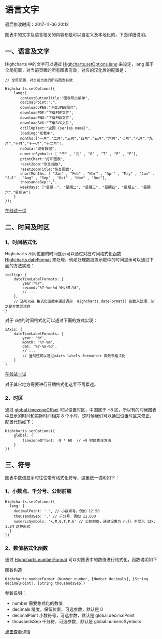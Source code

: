 # 语言文字

最后修改时间：2017-11-06 20:12

图表中的文字及语言相关的内容都是可以自定义及本地化的，下面详细说明。

## 一、语言及文字

Highcharts 中的文字可以通过 [Highcharts.setOptions.lang](https://api.hcharts.cn/highcharts#lang) 来设定，lang 属于全局配置，对当前页面的所有图表有效，对应的汉化后的配置是：

```
// 全局配置，对当前页面的所有图表有效

Highcharts.setOptions({
    lang:{
       contextButtonTitle:"图表导出菜单",
       decimalPoint:".",
       downloadJPEG:"下载JPEG图片",
       downloadPDF:"下载PDF文件",
       downloadPNG:"下载PNG文件",
       downloadSVG:"下载SVG文件",
       drillUpText:"返回 {series.name}",
       loading:"加载中",
       months:["一月","二月","三月","四月","五月","六月","七月","八月","九月","十月","十一月","十二月"],
       noData:"没有数据",
       numericSymbols: [ "千" , "兆" , "G" , "T" , "P" , "E"],
       printChart:"打印图表",
       resetZoom:"恢复缩放",
       resetZoomTitle:"恢复图表",
       shortMonths: [ "Jan" , "Feb" , "Mar" , "Apr" , "May" , "Jun" , "Jul" , "Aug" , "Sep" , "Oct" , "Nov" , "Dec"],
       thousandsSep:",",
       weekdays: ["星期一", "星期二", "星期三", "星期四", "星期五", "星期六","星期天"]
    }
}); 

```

[在线试一试](https://code.hcharts.cn/highcharts/hhhhLj)

## 二、时间及时区

### 1、时间格式化

Highcharts 不同位置的时间显示可以通过对应时间格式化函数 [Highcharts.dateFormat](http://bbs.hcharts.cn/article-124-1.html) 来处理，例如处理数据提示框中的时间显示可以通过下面的方法实现：

```
tooltip: {
    dateTimeLabelFormats: {
        year:"%Y",
        second:"%Y-%m-%d %H:%M:%S",
        // ...
    },
    // 还可以在 格式化函数中通过调用  Highcharts.dateFormat() 函数来处理，总之是非常灵活的
} 

```

对于 x轴的时间格式化可以通过下面的方式实现：

```
xAxis: {
    dateTimeLabelFormats: {
        year: '%Y',
        month: '%Y-%m',
        dat: '%Y-%m-%d',
        // ...
        // 当然还可以通过xAxis.labels.formatter 函数来格式化
    }
} 

```

[在线试一试](https://code.hcharts.cn/hcharts.cn/hhhGfL)

对于其它地方需要进行日期格式化这里不再累述。

### 2、时区

通过 [global.timezoneOffset](http://api.hcharts.cn/highcharts#global.timezoneOffset) 可以设置时区，中国属于 +8 区，所以有的时候图表中显示的时间和实际时间相差 8 个小时，这时候我们可以通过设置时区来修正，配置代码如下：

```
Highcharts.setOptions({
    global: {
        timezoneOffset: -8 * 60  // +8 时区修正方法
    }
}) 

```

## 三、符号

图表中数值显示时往往带有格式化符号，这里统一说明如下：

### 1、小数点、千分号、公制前缀

```
Highcharts.setOptions({
  lang: {
    decimalPoint: '.', // 小数点号，例如 12.50
    thousandsSep: ',' // 千分号，例如 12,000
    numericSymbols: 'k,M,G,T,P,E' // 公制前缀，通过设置为 null 不显示 12k，1.2M 这种形式
  }
})

```

### 2、数值格式化函数

通过 [Highcharts.numberFormat](http://api.hcharts.cn/highcharts#Highcharts.numberFormat) 可以对图表中的数值进行格式化，函数说明如下

函数构造

```
Highcharts.numberFormat (Number number, [Number decimals], [String decimalPoint], [String thousandsSep])

```

参数说明：

- number 需要格式化的数值
- decimals 精度，保留位置，可选参数，默认是 0
- decimalPoint 小数符号，可选参数，默认是 global.decimalPoint
- thousandsSep 千分符，可选参数，默认是 global.numericSymbols

[点击查看详情](http://bbs.hcharts.cn/article-54-1.html)
